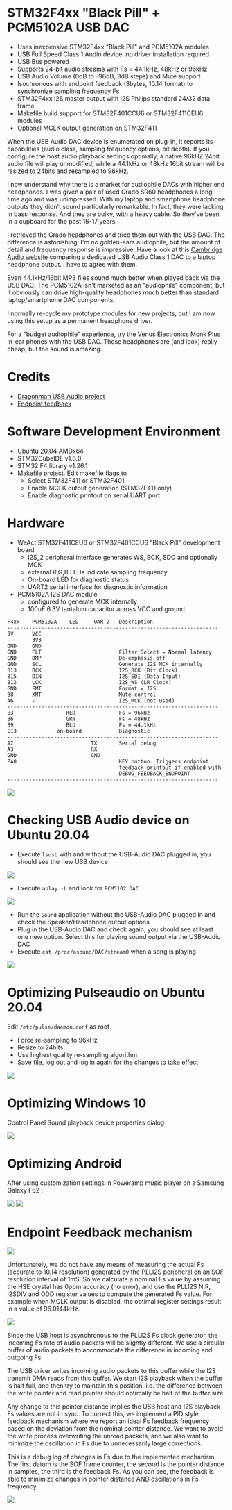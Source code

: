 # STM32F4xx "Black Pill" + PCM5102A USB DAC

* Uses inexpensive STM32F4xx "Black Pill" and PCM5102A modules
* USB Full Speed Class 1 Audio device, no driver installation required
* USB Bus powered
* Supports 24-bit audio streams with Fs = 44.1kHz, 48kHz or 96kHz
* USB Audio Volume (0dB to -96dB, 3dB steps) and Mute support
* Isochronous with endpoint feedback (3bytes, 10.14 format) to synchronize sampling frequency Fs
* STM32F4xx I2S master output with I2S Philips standard 24/32 data frame
* Makefile build support for STM32F401CCU6 or STM32F411CEU6 modules 
* Optional MCLK output generation on STM32F411

When the USB Audio DAC device is enumerated on plug-in, it reports its capabilities (audio class, sampling frequency options, bit depth). If you configure the host audio playback settings optimally, a native 96kHZ 24bit audio file will play unmodified, while a 44.1kHz or 48kHz 16bit stream will be resized to 24bits and resampled to 96kHz.

I now understand why there is a market for audiophile DACs with higher end headphones. I was given a pair of used Grado SR60 headphones a long time ago and was unimpressed. With my laptop and smartphone headphone outputs they didn't sound particularly remarkable. In fact, they were lacking in bass response. And they are bulky, with a heavy cable. So they've been in a cupboard for the past 16-17 years.

I retrieved the Grado headphones and tried them out with the USB DAC. The difference is astonishing.  I'm no golden-ears audiophile, but 
the amount of detail and frequency response is impressive. Have a look at this [Cambridge Audio website](https://www.cambridgeaudio.com/row/en/blog/our-guide-usb-audio-why-should-i-use-it?fbclid=IwAR33SS0e_jNiQ1tBSOj29KdEOi1mhHn1r87bMg-VyAMmR2NeSmKETod-JkY#:~:text=Class%201%20will%20give%20you,step%20up%20to%20Class%202) comparing a dedicated USB Audio Class 1 DAC to a laptop headphone output. I have to agree with them.

Even 44.1kHz/16bit MP3 files sound much better when played back via the USB DAC. The PCM5102A isn't marketed as an "audiophile" component, but it obviously can drive high-quality headphones much better than standard laptop/smartphone DAC components.

I normally re-cycle my prototype modules for new projects, but I am now using this setup as a permanent headphone driver.

For a "budget audiophile" experience, try the Venus Electronics Monk Plus in-ear phones with the USB DAC. These headphones are (and look) really cheap, but the sound is amazing.

# Credits
* [Dragonman USB Audio project](https://github.com/dragonman225/stm32f469-usbaudio)
* [Endpoint feedback](https://www.microchip.com/forums/m547546.aspx)

# Software Development Environment
* Ubuntu 20.04 AMDx64
* STM32CubeIDE v1.6.0
* STM32 F4 library v1.26.1
* Makefile project. Edit makefile flags to
  * Select STM32F411 or STM32F401
  * Enable MCLK output generation (STM32F411 only)
  * Enable diagnostic printout on serial UART port 

# Hardware

* WeAct STM32F411CEU6 or STM32F401CCU6 "Black Pill" development board
	* I2S_2 peripheral interface generates WS, BCK, SDO and optionally MCK
	* external R,G,B LEDs indicate sampling frequency
	* On-board LED for diagnostic status
	* UART2 serial interface for diagnostic information
* PCM5102A I2S DAC module
	* configured to generate MCK internally 
	* 100uF 6.3V tantalum capacitor across VCC and ground 
```
F4xx    PCM5102A    LED     UART2   Description
--------------------------------------------------------------------
5V      VCC
-       3V3
GND     GND
GND     FLT                         Filter Select = Normal latency
GND     DMP                         De-emphasis off
GND     SCL                         Generate I2S_MCK internally
B13     BCK                         I2S_BCK (Bit Clock)
B15     DIN                         I2S_SDI (Data Input)
B12     LCK                         I2S_WS (LR Clock)
GND     FMT                         Format = I2S
B8      XMT                         Mute control
A6      -                           I2S_MCK (not used)
--------------------------------------------------------------------
B3                 RED              Fs = 96kHz
B6                 GRN              Fs = 48kHz
B9                 BLU              Fs = 44.1kHz
C13             on-board            Diagnostic
--------------------------------------------------------------------
A2                         TX       Serial debug
A3                         RX
GND                        GND
PA0                                 KEY button. Triggers endpoint  
                                    feedback printout if enabled with  
                                    DEBUG_FEEDBACK_ENDPOINT
--------------------------------------------------------------------
```    

<img src="docs/prototype.jpg" />

# Checking USB Audio device on Ubuntu 20.04

* Execute `lsusb` with and without the USB-Audio DAC plugged in, you should see the 
  new USB device
  
<img src="docs/lsusb.png" />
  
* Execute `aplay -L` and look for `PCM5102 DAC`

<img src="docs/aplay_output.png" />

* Run the `Sound` application without the USB-Audio DAC plugged in and check the
  Speaker/Headphone output options
* Plug in the USB-Audio DAC and check again, you should see at least one new option.
  Select this for playing sound output via the USB-Audio DAC
* Execute `cat /proc/asound/DAC/stream0` when a song is playing

<img src="docs/stream.png" />

# Optimizing Pulseaudio on Ubuntu 20.04

Edit `/etc/pulse/daemon.conf` as root
* Force re-sampling to 96kHz
* Resize to 24bits
* Use highest quality re-sampling algorithm
* Save file, log out and log in again for the changes to take effect

<img src="docs/pulseaudio_config.png" />

# Optimizing Windows 10

Control Panel Sound playback device properties dialog

<img src="docs/win10_96kHz_24bit.png" />

# Optimizing Android
After using customization settings in Poweramp music player on a Samsung Galaxy F62 :

<img src="docs/android_poweramp_1.jpg">
<img src="docs/android_poweramp_2.jpg">

# Endpoint Feedback mechanism

<img src="docs/feedback_endpoint_spec.png" />

Unfortunately, we do not have any means of measuring the actual Fs (accurate to 10.14 resolution)
generated by the PLLI2S peripheral on an SOF resolution interval of 1mS. So we calculate
a nominal Fs value by assuming the HSE crystal has 0ppm accuracy (no error), and use the PLLI2S N,R,
I2SDIV and ODD register values to compute the generated Fs value. For example when MCLK output
is disabled, the optimal register settings result in a value of 96.0144kHz.

<img src="docs/i2s_pll_settings.png" />

Since the USB host is asynchronous to the PLLI2S Fs clock generator, the incoming Fs rate of audio packets will be slightly different. We use
a circular buffer of audio packets to accommodate the difference in incoming and outgoing Fs. 

The USB driver writes incoming audio packets to this buffer while the I2S transmit DMA reads from this buffer. We start I2S playback when the buffer is half full, and then try to maintain this position, i.e. the difference between the write pointer and read pointer should optimally be half of the buffer size.

Any change to this pointer distance implies the USB host and I2S playback Fs values are not in sync.
To correct this, we implement a PID style feedback mechanism where we report an ideal Fs feedback frequency
based on the deviation from the nominal pointer distance. We want to avoid the write process overwriting the unread packets, and we also want to minimize the oscillation in Fs due to unnecessarily large corrections.

This is a debug log of changes in Fs due to the implemented mechanism. The first datum is the SOF frame counter, the second is the pointer distance in samples, the third is the feedback Fs. As you can see, the feedback is able to minimize changes in pointer distance AND oscillations in Fs frequency.

<img src="docs/endpoint_feedback.png" />





